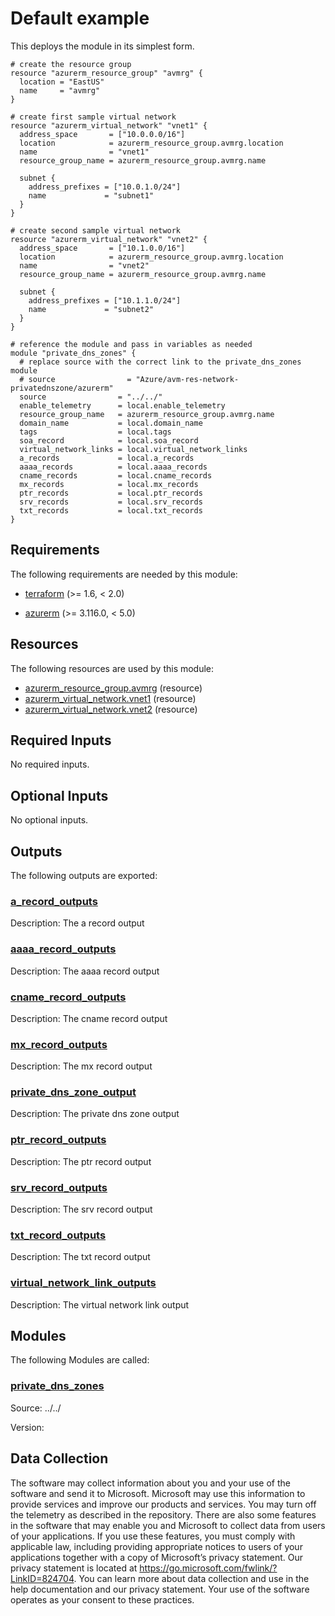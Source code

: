 <!-- BEGIN_TF_DOCS -->
# Default example

This deploys the module in its simplest form.

```hcl
# create the resource group
resource "azurerm_resource_group" "avmrg" {
  location = "EastUS"
  name     = "avmrg"
}

# create first sample virtual network
resource "azurerm_virtual_network" "vnet1" {
  address_space       = ["10.0.0.0/16"]
  location            = azurerm_resource_group.avmrg.location
  name                = "vnet1"
  resource_group_name = azurerm_resource_group.avmrg.name

  subnet {
    address_prefixes = ["10.0.1.0/24"]
    name             = "subnet1"
  }
}

# create second sample virtual network
resource "azurerm_virtual_network" "vnet2" {
  address_space       = ["10.1.0.0/16"]
  location            = azurerm_resource_group.avmrg.location
  name                = "vnet2"
  resource_group_name = azurerm_resource_group.avmrg.name

  subnet {
    address_prefixes = ["10.1.1.0/24"]
    name             = "subnet2"
  }
}

# reference the module and pass in variables as needed
module "private_dns_zones" {
  # replace source with the correct link to the private_dns_zones module
  # source                = "Azure/avm-res-network-privatednszone/azurerm"  
  source                = "../../"
  enable_telemetry      = local.enable_telemetry
  resource_group_name   = azurerm_resource_group.avmrg.name
  domain_name           = local.domain_name
  tags                  = local.tags
  soa_record            = local.soa_record
  virtual_network_links = local.virtual_network_links
  a_records             = local.a_records
  aaaa_records          = local.aaaa_records
  cname_records         = local.cname_records
  mx_records            = local.mx_records
  ptr_records           = local.ptr_records
  srv_records           = local.srv_records
  txt_records           = local.txt_records
}
```

<!-- markdownlint-disable MD033 -->
## Requirements

The following requirements are needed by this module:

- <a name="requirement_terraform"></a> [terraform](#requirement\_terraform) (>= 1.6, < 2.0)

- <a name="requirement_azurerm"></a> [azurerm](#requirement\_azurerm) (>= 3.116.0, < 5.0)

## Resources

The following resources are used by this module:

- [azurerm_resource_group.avmrg](https://registry.terraform.io/providers/hashicorp/azurerm/latest/docs/resources/resource_group) (resource)
- [azurerm_virtual_network.vnet1](https://registry.terraform.io/providers/hashicorp/azurerm/latest/docs/resources/virtual_network) (resource)
- [azurerm_virtual_network.vnet2](https://registry.terraform.io/providers/hashicorp/azurerm/latest/docs/resources/virtual_network) (resource)

<!-- markdownlint-disable MD013 -->
## Required Inputs

No required inputs.

## Optional Inputs

No optional inputs.

## Outputs

The following outputs are exported:

### <a name="output_a_record_outputs"></a> [a\_record\_outputs](#output\_a\_record\_outputs)

Description: The a record output

### <a name="output_aaaa_record_outputs"></a> [aaaa\_record\_outputs](#output\_aaaa\_record\_outputs)

Description: The aaaa record output

### <a name="output_cname_record_outputs"></a> [cname\_record\_outputs](#output\_cname\_record\_outputs)

Description: The cname record output

### <a name="output_mx_record_outputs"></a> [mx\_record\_outputs](#output\_mx\_record\_outputs)

Description: The mx record output

### <a name="output_private_dns_zone_output"></a> [private\_dns\_zone\_output](#output\_private\_dns\_zone\_output)

Description: The private dns zone output

### <a name="output_ptr_record_outputs"></a> [ptr\_record\_outputs](#output\_ptr\_record\_outputs)

Description: The ptr record output

### <a name="output_srv_record_outputs"></a> [srv\_record\_outputs](#output\_srv\_record\_outputs)

Description: The srv record output

### <a name="output_txt_record_outputs"></a> [txt\_record\_outputs](#output\_txt\_record\_outputs)

Description: The txt record output

### <a name="output_virtual_network_link_outputs"></a> [virtual\_network\_link\_outputs](#output\_virtual\_network\_link\_outputs)

Description: The virtual network link output

## Modules

The following Modules are called:

### <a name="module_private_dns_zones"></a> [private\_dns\_zones](#module\_private\_dns\_zones)

Source: ../../

Version:

<!-- markdownlint-disable-next-line MD041 -->
## Data Collection

The software may collect information about you and your use of the software and send it to Microsoft. Microsoft may use this information to provide services and improve our products and services. You may turn off the telemetry as described in the repository. There are also some features in the software that may enable you and Microsoft to collect data from users of your applications. If you use these features, you must comply with applicable law, including providing appropriate notices to users of your applications together with a copy of Microsoft’s privacy statement. Our privacy statement is located at <https://go.microsoft.com/fwlink/?LinkID=824704>. You can learn more about data collection and use in the help documentation and our privacy statement. Your use of the software operates as your consent to these practices.
<!-- END_TF_DOCS -->